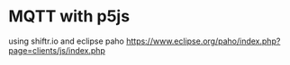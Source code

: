 # MQTT with p5js

using shiftr.io and eclipse paho https://www.eclipse.org/paho/index.php?page=clients/js/index.php
